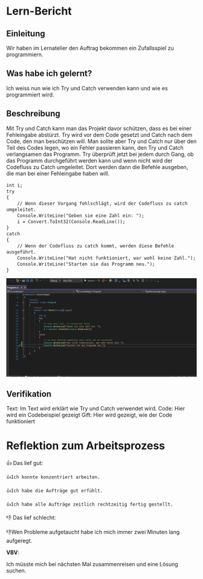 # Lern-Bericht
## Einleitung
Wir haben im Lernatelier den Auftrag bekommen ein Zufallsspiel zu programmiern.

## Was habe ich gelernt?

Ich weiss nun wie ich Try und Catch verwenden kann und wie es programmiert wird.

## Beschreibung

Mit Try und Catch kann man das Projekt davor schützen, dass es bei einer Fehleingabe abstürzt. Try wird vor dem Code gesetzt und Catch nach dem Code, den man beschützen will. Man sollte aber Try und Catch nur über den Teil des Codes legen, wo ein Fehler passieren kann, den Try und Catch verlangsamen das Programm. Try überprüft jetzt bei jedem durch Gang, ob das Programm durchgeführt werden kann und wenn nicht wird der Codefluss zu Catch umgeleitet. Dort werden dann die Befehle ausgeben, die man bei einer Fehleingabe haben will.


```CSHARP
int i;
try
{
    // Wenn dieser Vorgang fehlschlägt, wird der Codefluss zu catch umgeleitet.
    Console.WriteLine("Geben sie eine Zahl ein: ");
    i = Convert.ToInt32(Console.ReadLine());
}
catch
{
    // Wenn der Codefluss zu catch kommt, werden diese Befehle ausgeführt.
    Console.WriteLine("Hat nicht funktioniert, war wohl keine Zahl.");
    Console.WriteLine("Starten sie das Programm neu.");
}
```

![Gif](https://github.com/TigerL06/Lern-Bericht/blob/main/Animation.gif?raw=true)

## Verifikation
Text: Im Text wird erklärt wie Try und Catch verwendet wird.
Code: Hier wird ein Codebeispiel gezeigt
Gift: Hier wird gezeigt, wie der Code funktioniert

# Reflektion zum Arbeitsprozess

👍 Das lief gut:
    
    👍Ich konnte konzentriert arbeiten.
    
    👍Ich habe die Aufträge gut erfühlt.
    
    👍Ich habe alle Aufträge zeitlich rechtzeitig fertig gestellt.

👎 Das lief schlecht:
   
   👎Wen Probleme aufgetaucht habe ich mich immer zwei Minuten lang aufgeregt.
    

**VBV**: 

Ich müsste mich bei nächsten Mal zusammenreisen und eine Lösung suchen.

